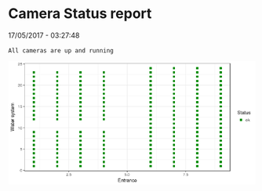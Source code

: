 Camera Status report
================
17/05/2017 - 03:27:48

    All cameras are up and running

![](camreport_files/figure-markdown_github/unnamed-chunk-2-1.png)
